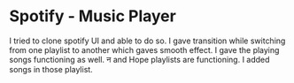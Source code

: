 # Spotify - Music Player
I tried to clone spotify UI and able to do so. 
I gave transition while switching from one playlist to another which gaves smooth effect. 
I gave the playing songs functioning as well.
न and Hope playlists are functioning. I added songs in those playlist.
